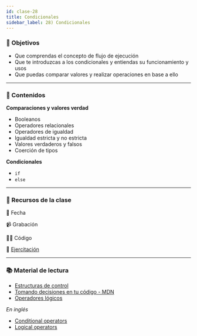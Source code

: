 ```yaml
---
id: clase-28
title: Condicionales
sidebar_label: 28) Condicionales
---
```


### 🏁 Objetivos

- Que comprendas el concepto de flujo de ejecución
- Que te introduzcas a los condicionales y entiendas su funcionamiento y usos
- Que puedas comparar valores y realizar operaciones en base a ello

---

### 📝 Contenidos

**Comparaciones y valores verdad**

- Booleanos
- Operadores relacionales
- Operadores de igualdad
- Igualdad estricta y no estricta
- Valores verdaderos y falsos
- Coerción de tipos

**Condicionales**

- `if`
- `else`

---

### 🚀 Recursos de la clase

📆 Fecha

📹 Grabación

👩‍💻 Código

💪 [Ejercitación](https://github.com/Ada-IT/ejercicios-frontend/blob/master/modulo-2/ejercicios/16-condicionales.md)

---

### 📚 Material de lectura

- [Estructuras de control](https://frontend.adaitw.org/docs/js/js04)
- [Tomando decisiones en tu código - MDN](https://developer.mozilla.org/es/docs/Learn/JavaScript/Building_blocks/conditionals)
- [Operadores lógicos](https://developer.mozilla.org/es/docs/Web/JavaScript/Referencia/Operadores/Operadores_l%C3%B3gicos)

_En inglés_

- [Conditional operators](https://javascript.info/ifelse)
- [Logical operators](https://javascript.info/logical-operators)
